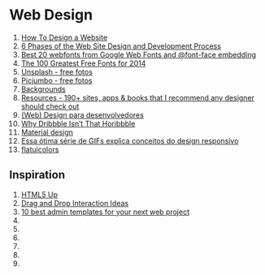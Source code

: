 # Web Design

1. [How To Design a Website](http://www.awwwards.com/how-to-design-a-website.html)
1. [6 Phases of the Web Site Design and Development Process](http://www.idesignstudios.com/blog/web-design/phases-web-design-development-process/#.Ut7WyJBTvQo)
1. [Best 20 webfonts from Google Web Fonts and @font-face embedding](http://www.awwwards.com/best-20-webfonts-from-google-web-fonts-and-font-face-embedding.html)
1. [The 100 Greatest Free Fonts for 2014](http://www.awwwards.com/the-100-greatest-free-fonts-for-2014.html)
1. [Unsplash - free fotos](http://unsplash.com/)
1. [Picjumbo - free fotos](http://picjumbo.com/)
1. [Backgrounds](http://graphicburger.com/backgrounds/)
1. [Resources - 190+ sites, apps & books that I recommend any designer should check out](https://medium.com/design-ux/799d16952a56)
1. [(Web) Design para desenvolvedores](https://www.eventials.com/locaweb/nando-vieira-web-design-para-desenvolvedores/)
1. [Why Dribbble Isn’t That Horibbble](https://medium.com/design-ux/why-dribbble-isnt-that-horibbble-862d9dbc8d07)
1. [Material design](http://www.google.com/design/spec/material-design/introduction.html)
1. [Essa ótima série de GIFs explica conceitos do design responsivo](http://www.brainstorm9.com.br/52963/design/essa-otima-serie-de-gifs-explica-alguns-conceitos-design-responsivo/)
1. [flatuicolors](http://flatuicolors.com/)

## Inspiration

1. [HTML5 Up](http://html5up.net/)
1. [Drag and Drop Interaction Ideas](http://tympanus.net/Development/DragDropInteractions/index.html)
1. [10 best admin templates for your next web project](http://shivrajchari.com/blog/10-best-admin-templates-for-your-next-web-project/)
1. []()
1. []()
1. []()
1. []()
1. []()
1. []()